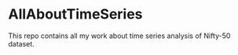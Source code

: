 # AllAboutTimeSeries
This repo contains all my work about time series analysis of Nifty-50 dataset. 
